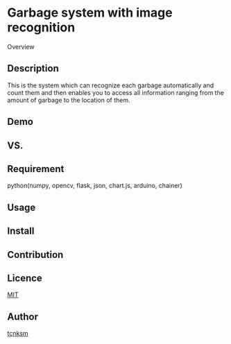 Garbage system with image recognition
====

Overview

## Description
 This is the system which can recognize each garbage automatically and count them and then enables you to access all information ranging from the amount of garbage to the location of them.

## Demo

## VS. 

## Requirement
python(numpy, opencv, flask, json, chart.js, arduino, chainer)
## Usage

## Install

## Contribution

## Licence

[MIT](https://github.com/tcnksm/tool/blob/master/LICENCE)

## Author

[tcnksm](https://github.com/tcnksm)

